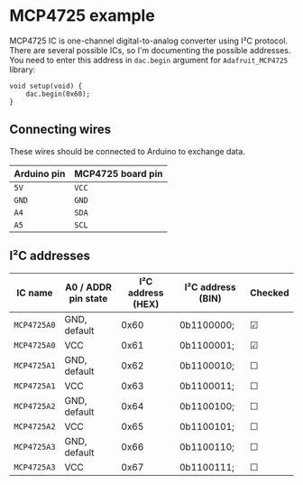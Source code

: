 # MCP4725 example

MCP4725 IC is one-channel digital-to-analog converter using I²C protocol.
There are several possible ICs, so I'm documenting the possible addresses.
You need to enter this address in `dac.begin` argument for `Adafruit_MCP4725` library:

    void setup(void) {
        dac.begin(0x60);
    }

## Connecting wires

These wires should be connected to Arduino to exchange data.

| Arduino pin | MCP4725 board pin |
| ----------- | ----------------- |
| `5V`        | `VCC`             |
| `GND`       | `GND`             |
| `A4`        | `SDA`             |
| `A5`        | `SCL`             |

## I²C addresses

| IC name     | A0 / ADDR pin state  | I²C address (HEX)           | I²C address (BIN) | Checked |
| ----------- | -------------------- | --------------------------- | ----------------- | --------|
| `MCP4725A0` | GND, default         | 0x60                        | 0b1100000;        | &#9745; |
| `MCP4725A0` | VCC                  | 0x61                        | 0b1100001;        | &#9745; |
| `MCP4725A1` | GND, default         | 0x62                        | 0b1100010;        | &#9744; |
| `MCP4725A1` | VCC                  | 0x63                        | 0b1100011;        | &#9744; |
| `MCP4725A2` | GND, default         | 0x64                        | 0b1100100;        | &#9744; |
| `MCP4725A2` | VCC                  | 0x65                        | 0b1100101;        | &#9744; |
| `MCP4725A3` | GND, default         | 0x66                        | 0b1100110;        | &#9744; |
| `MCP4725A3` | VCC                  | 0x67                        | 0b1100111;        | &#9744; |
